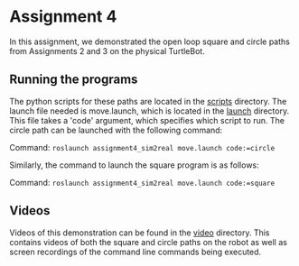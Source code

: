 # Assignment 4
In this assignment, we demonstrated the open loop square and circle paths from Assignments 2 and 3 on the physical TurtleBot.

## Running the programs
The python scripts for these paths are located in the [scripts](/git_ws/src/assignment4_sim2real/src/scripts) directory. The launch file needed is move.launch, which is located in the [launch](/git_ws/src/assignment4_sim2real/src/launch) directory.  This file takes a 'code' argument, which specifies which script to run.  The circle path can be launched with the following command:

Command: `roslaunch assignment4_sim2real move.launch code:=circle`

Similarly, the command to launch the square program is as follows:

Command: `roslaunch assignment4_sim2real move.launch code:=square`

## Videos 
Videos of this demonstration can be found in the [video](/git_ws/src/assignment4_sim2real/src/video) directory.  This contains videos of both the square and circle paths on the robot as well as screen recordings of the command line commands being executed.  

